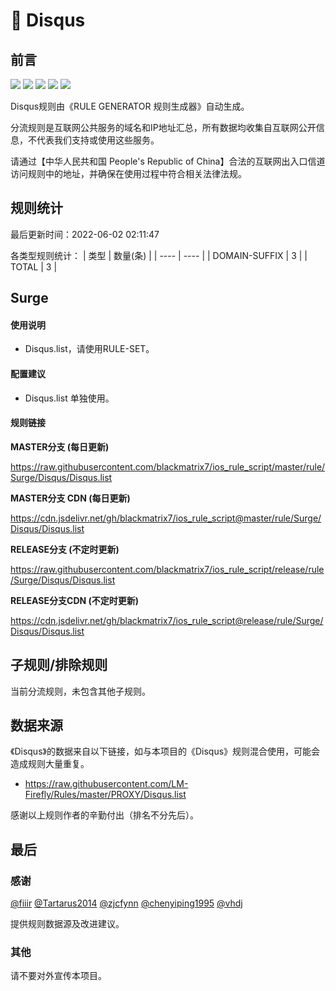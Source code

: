 # 🧸 Disqus

## 前言

![](https://shields.io/badge/-移除重复规则-ff69b4) ![](https://shields.io/badge/-DOMAIN与DOMAIN--SUFFIX合并-green) ![](https://shields.io/badge/-DOMAIN--SUFFIX间合并-critical) ![](https://shields.io/badge/-DOMAIN--SUFFIX与DOMAIN--KEYWORD合并-blue) ![](https://shields.io/badge/-IP--CIDR(6)合并-blueviolet) 

Disqus规则由《RULE GENERATOR 规则生成器》自动生成。

分流规则是互联网公共服务的域名和IP地址汇总，所有数据均收集自互联网公开信息，不代表我们支持或使用这些服务。

请通过【中华人民共和国 People's Republic of China】合法的互联网出入口信道访问规则中的地址，并确保在使用过程中符合相关法律法规。

## 规则统计

最后更新时间：2022-06-02 02:11:47

各类型规则统计：
| 类型 | 数量(条)  | 
| ---- | ----  |
| DOMAIN-SUFFIX | 3  | 
| TOTAL | 3  | 


## Surge 

#### 使用说明
- Disqus.list，请使用RULE-SET。

#### 配置建议
- Disqus.list 单独使用。

#### 规则链接
**MASTER分支 (每日更新)**

https://raw.githubusercontent.com/blackmatrix7/ios_rule_script/master/rule/Surge/Disqus/Disqus.list

**MASTER分支 CDN (每日更新)**

https://cdn.jsdelivr.net/gh/blackmatrix7/ios_rule_script@master/rule/Surge/Disqus/Disqus.list

**RELEASE分支 (不定时更新)**

https://raw.githubusercontent.com/blackmatrix7/ios_rule_script/release/rule/Surge/Disqus/Disqus.list

**RELEASE分支CDN (不定时更新)**

https://cdn.jsdelivr.net/gh/blackmatrix7/ios_rule_script@release/rule/Surge/Disqus/Disqus.list

## 子规则/排除规则


当前分流规则，未包含其他子规则。

## 数据来源

《Disqus》的数据来自以下链接，如与本项目的《Disqus》规则混合使用，可能会造成规则大量重复。

- https://raw.githubusercontent.com/LM-Firefly/Rules/master/PROXY/Disqus.list


感谢以上规则作者的辛勤付出（排名不分先后）。

## 最后

### 感谢

[@fiiir](https://github.com/fiiir) [@Tartarus2014](https://github.com/Tartarus2014) [@zjcfynn](https://github.com/zjcfynn) [@chenyiping1995](https://github.com/chenyiping1995) [@vhdj](https://github.com/vhdj)

提供规则数据源及改进建议。

### 其他

请不要对外宣传本项目。
